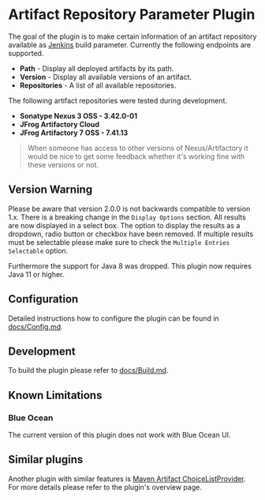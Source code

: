 # Artifact Repository Parameter Plugin

The goal of the plugin is to make certain information of an artifact repository available as
[Jenkins][link2] build parameter. Currently the following endpoints are supported.

* __Path__ - Display all deployed artifacts by its path.
* __Version__ - Display all available versions of an artifact.
* __Repositories__ - A list of all available repositories.

The following artifact repositories were tested during development.

* __Sonatype Nexus 3 OSS - 3.42.0-01__
* __JFrog Artifactory Cloud__
* __JFrog Artifactory 7 OSS - 7.41.13__

> When someone has access to other versions of Nexus/Artifactory it would be nice to 
> get some feedback whether it's working fine with these versions or not.

## Version Warning

Please be aware that version 2.0.0 is not backwards compatible to version 1.x. There is a
breaking change in the `Display Options` section. All results are now displayed in a select
box. The option to display the results as a dropdown, radio button or checkbox have been
removed. If multiple results must be selectable please make sure to check the
`Multiple Entries Selectable` option.

Furthermore the support for Java 8 was dropped. This plugin now requires Java 11 or higher.

## Configuration

Detailed instructions how to configure the plugin can be found in [docs/Config.md][link0].

## Development

To build the plugin please refer to [docs/Build.md][link1].

## Known Limitations

### Blue Ocean

The current version of this plugin does not work with Blue Ocean UI.

## Similar plugins

Another plugin with similar features is
[Maven Artifact ChoiceListProvider](https://plugins.jenkins.io/maven-artifact-choicelistprovider/).
For more details please refer to the plugin's overview page.




[link0]: ./docs/Config.md
[link1]: ./docs/Build.md
[link2]: https://www.jenkins.io/
